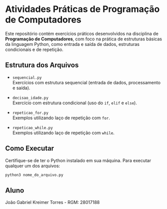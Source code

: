 # Atividades Práticas de Programação de Computadores

Este repositório contém exercícios práticos desenvolvidos na disciplina de **Programação de Computadores**, com foco na prática de estruturas básicas da linguagem Python, como entrada e saída de dados, estruturas condicionais e de repetição.

## Estrutura dos Arquivos

- `sequencial.py`  
  Exercícios com estrutura sequencial (entrada de dados, processamento e saída).

- `decisao_idade.py`  
  Exercício com estrutura condicional (uso do `if`, `elif` e `else`).

- `repeticao_for.py`  
  Exemplos utilizando laço de repetição com `for`.

- `repeticao_while.py`  
  Exemplos utilizando laço de repetição com `while`.

## Como Executar

Certifique-se de ter o Python instalado em sua máquina. Para executar qualquer um dos arquivos:

```bash
python3 nome_do_arquivo.py
```
## Aluno 
João Gabriel Kreimer Torres - RGM: 28017188
